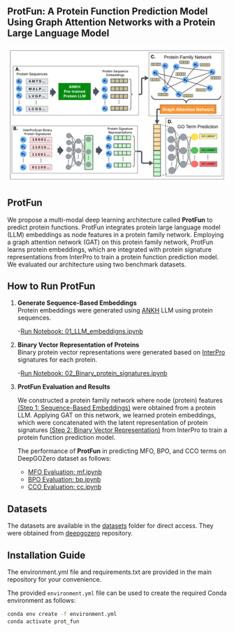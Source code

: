 ## ProtFun: A Protein Function Prediction Model Using Graph Attention Networks with a Protein Large Language Model

![Top-DTI Overview](images/pipeline.png)

## ProtFun

We propose a multi-modal deep learning architecture called **ProtFun** to predict protein functions. ProtFun
integrates protein large language model (LLM) embeddings as node features in a protein family network. Employing a
graph attention network (GAT) on this protein family network, ProtFun learns protein embeddings, which are integrated
with protein signature representations from InterPro to train a protein function prediction model. We evaluated our
architecture using two benchmark datasets.

## How to Run ProtFun

1. **Generate Sequence-Based Embeddings**  
   Protein embeddings were generated using [ANKH](https://github.com/agemagician/Ankh) LLM using protein sequences.

   -[Run Notebook: 01_LLM_embeddigns.ipynb](Notebooks/01_LLM_embeddigns.ipynb)

2. **Binary Vector Representation of Proteins**  
   Binary protein vector representations were generated based on [InterPro](https://github.com/ebi-pf-team/interproscan) signatures for each protein.

    -[Run Notebook: 02_Binary_protein_signatures.ipynb](Notebooks/02_Binary_protein_signatures.ipynb)

3. **ProtFun Evaluation and Results**

    We constructed a protein family network where node (protein) features [(Step 1: Sequence-Based Embeddings)](Notebooks/01_LLM_embeddigns.ipynb) were obtained from a protein LLM.
    Applying GAT on this network, we learned protein embeddings, which were concatenated with the latent representation of protein signatures [(Step 2: Binary Vector Representation)](Notebooks/02_Binary_protein_signatures.ipynb) from InterPro to train a protein function prediction model. 
    
    The performance of **ProtFun** in predicting MFO, BPO, and CCO terms on DeepGOZero dataset as follows:
    
    - [MFO Evaluation: mf.ipynb](Notebooks/mf.ipynb)
    - [BPO Evaluation: bp.ipynb](Notebooks/bp.ipynb)
    - [CCO Evaluation: cc.ipynb](Notebooks/cc.ipynb)

## Datasets

The datasets are available in the [datasets](datasets) folder for direct access. They were obtained from [deepgozero](https://deepgo.cbrc.kaust.edu.sa/data/deepgozero/) repository. 

## Installation Guide

The environment.yml file and requirements.txt are provided in the main repository for your convenience.

The provided `environment.yml` file can be used to create the required Conda environment as follows:
```bash
conda env create -f environment.yml
conda activate prot_fun
     

